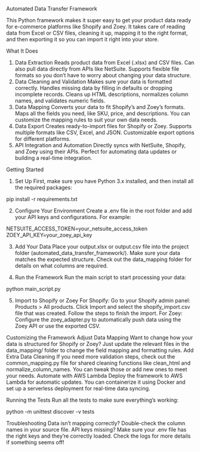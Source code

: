 Automated Data Transfer Framework

This Python framework makes it super easy to get your product data ready for e-commerce platforms like Shopify and Zoey. It takes care of reading data from Excel or CSV files, cleaning it up, mapping it to the right format, and then exporting it so you can import it right into your store.

What It Does
1. Data Extraction
Reads product data from Excel (.xlsx) and CSV files.
Can also pull data directly from APIs like NetSuite.
Supports flexible file formats so you don’t have to worry about changing your data structure.
2. Data Cleaning and Validation
Makes sure your data is formatted correctly.
Handles missing data by filling in defaults or dropping incomplete records.
Cleans up HTML descriptions, normalizes column names, and validates numeric fields.
3. Data Mapping
Converts your data to fit Shopify’s and Zoey’s formats.
Maps all the fields you need, like SKU, price, and descriptions.
You can customize the mapping rules to suit your own data needs.
4. Data Export
Creates ready-to-import files for Shopify or Zoey.
Supports multiple formats like CSV, Excel, and JSON.
Customizable export options for different platforms.
5. API Integration and Automation
Directly syncs with NetSuite, Shopify, and Zoey using their APIs.
Perfect for automating data updates or building a real-time integration.

Getting Started
1. Set Up
First, make sure you have Python 3.x installed, and then install all the required packages:

pip install -r requirements.txt

2. Configure Your Environment
Create a .env file in the root folder and add your API keys and configurations. For example:

NETSUITE_ACCESS_TOKEN=your_netsuite_access_token
ZOEY_API_KEY=your_zoey_api_key

3. Add Your Data
Place your output.xlsx or output.csv file into the project folder (automated_data_transfer_framework/).
Make sure your data matches the expected structure. Check out the data_mapping folder for details on what columns are required.

4. Run the Framework
Run the main script to start processing your data:

python main_script.py

5. Import to Shopify or Zoey
For Shopify:
Go to your Shopify admin panel: Products > All products.
Click Import and select the shopify_import.csv file that was created.
Follow the steps to finish the import.
For Zoey:
Configure the zoey_adapter.py to automatically push data using the Zoey API or use the exported CSV.

Customizing the Framework
Adjust Data Mapping
Want to change how your data is structured for Shopify or Zoey? Just update the relevant files in the data_mapping/ folder to change the field mapping and formatting rules.
Add Extra Data Cleaning
If you need more validation steps, check out the common_mapping.py file for shared cleaning functions like clean_html and normalize_column_names. You can tweak those or add new ones to meet your needs.
Automate with AWS Lambda
Deploy the framework to AWS Lambda for automatic updates. You can containerize it using Docker and set up a serverless deployment for real-time data syncing.

Running the Tests
Run all the tests to make sure everything’s working:

python -m unittest discover -v tests

Troubleshooting
Data isn’t mapping correctly? Double-check the column names in your source file.
API keys missing? Make sure your .env file has the right keys and they’re correctly loaded.
Check the logs for more details if something seems off!